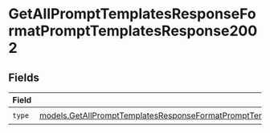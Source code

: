 # GetAllPromptTemplatesResponseFormatPromptTemplatesResponse2002


## Fields

| Field                                                                                                                                                                                                                        | Type                                                                                                                                                                                                                         | Required                                                                                                                                                                                                                     | Description                                                                                                                                                                                                                  |
| ---------------------------------------------------------------------------------------------------------------------------------------------------------------------------------------------------------------------------- | ---------------------------------------------------------------------------------------------------------------------------------------------------------------------------------------------------------------------------- | ---------------------------------------------------------------------------------------------------------------------------------------------------------------------------------------------------------------------------- | ---------------------------------------------------------------------------------------------------------------------------------------------------------------------------------------------------------------------------- |
| `type`                                                                                                                                                                                                                       | [models.GetAllPromptTemplatesResponseFormatPromptTemplatesResponse200ApplicationJSONResponseBodyItems2Type](../models/getallprompttemplatesresponseformatprompttemplatesresponse200applicationjsonresponsebodyitems2type.md) | :heavy_check_mark:                                                                                                                                                                                                           | N/A                                                                                                                                                                                                                          |